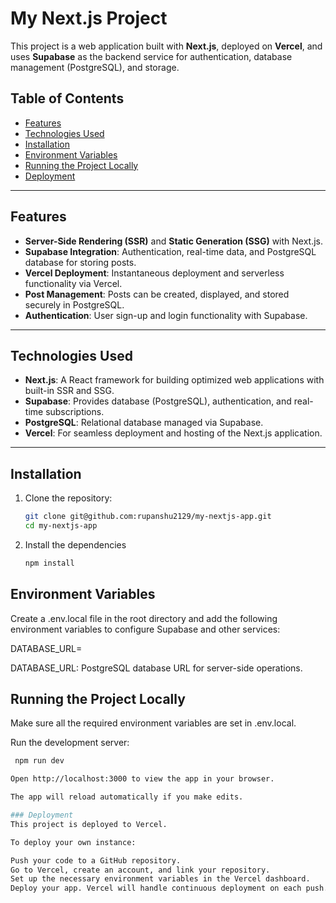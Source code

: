 # My Next.js Project

This project is a web application built with **Next.js**, deployed on **Vercel**, and uses **Supabase** as the backend service for authentication, database management (PostgreSQL), and storage.

## Table of Contents
- [Features](#features)
- [Technologies Used](#technologies-used)
- [Installation](#installation)
- [Environment Variables](#environment-variables)
- [Running the Project Locally](#running-the-project-locally)
- [Deployment](#deployment)

---

## Features

- **Server-Side Rendering (SSR)** and **Static Generation (SSG)** with Next.js.
- **Supabase Integration**: Authentication, real-time data, and PostgreSQL database for storing posts.
- **Vercel Deployment**: Instantaneous deployment and serverless functionality via Vercel.
- **Post Management**: Posts can be created, displayed, and stored securely in PostgreSQL.
- **Authentication**: User sign-up and login functionality with Supabase.

---

## Technologies Used

- **Next.js**: A React framework for building optimized web applications with built-in SSR and SSG.
- **Supabase**: Provides database (PostgreSQL), authentication, and real-time subscriptions.
- **PostgreSQL**: Relational database managed via Supabase.
- **Vercel**: For seamless deployment and hosting of the Next.js application.

---

## Installation

1. Clone the repository:

   ```bash
   git clone git@github.com:rupanshu2129/my-nextjs-app.git
   cd my-nextjs-app

2. Install the dependencies

    ```bash
    npm install

## Environment Variables

Create a .env.local file in the root directory and add the following environment variables to configure Supabase and other services:

DATABASE_URL=<your-postgres-url>

DATABASE_URL: PostgreSQL database URL for server-side operations.

## Running the Project Locally
Make sure all the required environment variables are set in .env.local.

Run the development server:

   ```bash
    npm run dev

Open http://localhost:3000 to view the app in your browser.

The app will reload automatically if you make edits.

### Deployment
This project is deployed to Vercel.

To deploy your own instance:

Push your code to a GitHub repository.
Go to Vercel, create an account, and link your repository.
Set up the necessary environment variables in the Vercel dashboard.
Deploy your app. Vercel will handle continuous deployment on each push.
